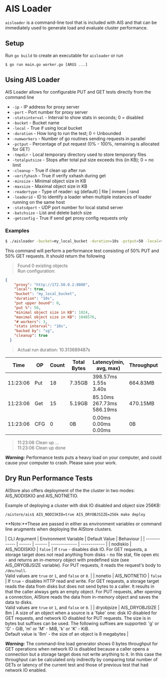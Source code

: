 # AIS Loader 
`aisloader` is a command-line tool that is included with AIS and that can be immediately used to generate load and evaluate cluster performance.

## Setup
Run `go build` to create an executable for `aisloader` or run

```
$ go run main.go worker.go [ARGS ...]
```
## Using AIS Loader

AIS Loader allows for configurable PUT and GET tests directly from the command line
 - `-ip` -  IP address for proxy server
 - `-port` - Port number for proxy server
 - `-statsinterval` - Interval to show stats in seconds; 0 = disabled
 - `-bucket` - Bucket name
 - `-local` - True if using local bucket 
 - `-duration` - How long to run the test; 0 = Unbounded
 - `-numworkers` - Number of go routines sending requests in parallel
 - `-pctput` - Percentage of put request (0% - 100%, remaining is allocated for GET)
 - `-tmpdir` - Local temporary directory used to store temporary files
 - `-totalputsize` - Stops after total put size exceeds this (in KB); 0 = no limit
 - `-cleanup` - True if clean up after run
 - `-verifyhash` - True if verify xxhash during get
 - `-minsize` - Minimal object size in KB
 - `-maxsize` - Maximal object size in KB
 - `-readertype` - Type of reader: sg (default) | file | inmem | rand
 - `-loaderid` - ID to identify a loader when multiple instances of loader running on the same host
 - `-statsdport` - UDP port number for local statsd server
 - `-batchsize` - List and delete batch size
 - `-getconfig` - True if send get proxy config requests only
 
### Examples

```sh
$ ./aisloader -bucket=my_local_bucket -duration=10s -pctput=50 -local=true -cleanup=true -readertype=sg -numworkers=3
```

This command will perform a performance test consisting of 50% PUT and 50% GET requests. It should return the following

>  Found 0 existing objects <br>
>  Run configuration:
```json
{
    "proxy": "http://172.50.0.2:8080",
    "local": true,
    "bucket": "my_local_bucket",
    "duration": "10s",
    "put upper bound": 0,
    "put %": 50,
    "minimal object size in KB": 1024,
    "maximal object size in KB": 1048576,
    "# workers": 3,
    "stats interval": "10s",
    "backed by": "sg",
    "cleanup": true
  }
  ```
  >Actual run duration: 10.313689487s

  | Time | OP | Count | Total Bytes | Latency(min, avg, max) |	Throughput | Error |
  | ---- | ---- | ---- | ---- | ---- | ---- | ---- |     
  | 11:23:06 | Put | 18 | 7.35GB | 398.57ms &emsp; 1.55s &emsp; 3.40s | 664.83MB | 0 |       
  | 11:23:06 | Get | 15 | 5.19GB | 85.10ms &emsp; 267.73ms &emsp; 586.19ms | 470.15MB | 0 |        
  | 11:23:06 | CFG | 0  | 0B | 0.00ms &emsp; 0.00ms &emsp; 0.00ms | 0B | 0 |        
>  11:23:06 Clean up ... <br>
>  11:23:06 Clean up done

***Warning:*** Performance tests puts a heavy load on your computer, and could cause your computer to crash. Please save your work.

## Dry Run Performance Tests
AIStore also offers deployment of the the cluster in two modes: AIS_NODISKIO and AIS_NOTNETIO.

Example of deploying a cluster with disk IO disabled and object size 256KB:

```
/aistore/ais$ AIS_NODISKIO=true AIS_DRYOBJSIZE=256k make deploy
```

**Note:**These are passed in either as environment variables or command line arugments when deploying the AIStore clusters.

| CLI Argument | Environment Variable | Default Value | Behaviour |
| ------------ | ------ | ------ | ------------- | ------------ |
| nodiskio | AIS_NODISKIO | `false` | If `true` - disables disk IO. For GET requests, a storage target does not read anything from disks - no file stat, file open etc - and returns an in-memory object with predefined size (see AIS_DRYOBJSIZE variable). For PUT requests, it reads the request's body to `/dev/null`. <br> Valid values are `true` or `1`, and `false` or `0`. |
| nonetio | AIS_NOTNETIO | `false` | If `true` - disables HTTP read and write. For GET requests, a storage target reads the data from disks but does not send bytes to a caller. It results in that the caller always gets an empty object. For PUT requests, after opening a connection, AIStore reads the data from in-memory object and saves the data to disks. <br> Valid values are `true` or `1`, and `false` or `0`. |
| dryobjsize | AIS_DRYOBJSIZE | 8m | A size of an object when a source is a 'fake' one: disk IO disabled for GET requests, and network IO disabled for PUT requests. The size is in bytes but suffixes can be used. The following suffixes are supported: 'g' or 'G' - GiB, 'm' or 'M' - MiB, 'k' or 'K' - KiB. <br> Default value is '8m' - the size of an object is 8 megabytes |

***Warning:*** The command-line load generator shows 0 bytes throughput for GET operations when network IO is disabled because a caller opens a connection but a storage target does not write anything to it. In this case the throughput can be calculated only indirectly by comparing total number of GETs or latency of the current test and those of previous test that had network IO enabled.